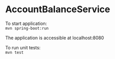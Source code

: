 # AccountBalanceService

To start application:\
`mvn spring-boot:run`

The application is accessible at localhost:8080

To run unit tests:\
`mvn test`
